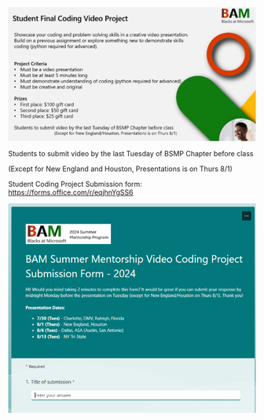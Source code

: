 <!-- /final_student_video_project/README.md -->  
![](../../_media/lessons/student_video_project.png)


Students to submit video by the last Tuesday of BSMP Chapter before class

(Except for New England and Houston, Presentations is on Thurs 8/1) ​

Student Coding Project Submission form: https://forms.office.com/r/eqjhnYgSS6

![](../../_media/lessons/submission_form_excerpt.png)